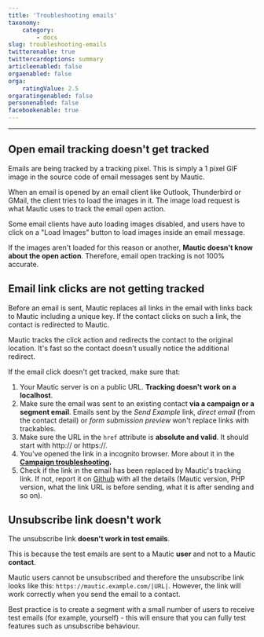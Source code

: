 ```yaml
---
title: 'Troubleshooting emails'
taxonomy:
    category:
        - docs
slug: troubleshooting-emails
twitterenable: true
twittercardoptions: summary
articleenabled: false
orgaenabled: false
orga:
    ratingValue: 2.5
orgaratingenabled: false
personenabled: false
facebookenable: true
---
```


---
## Open email tracking doesn't get tracked

Emails are being tracked by a tracking pixel. This is simply a 1 pixel GIF image in the source code of email messages sent by Mautic. 

When an email is opened by an email client like Outlook, Thunderbird or GMail, the client tries to load the images in it. The image load request is what Mautic uses to track the email open action.

Some email clients have auto loading images disabled, and users have to click on a "Load Images" button to load images inside an email message. 

If the images aren't loaded for this reason or another, **Mautic doesn't know about the open action**. Therefore, email open tracking is not 100% accurate.

## Email link clicks are not getting tracked

Before an email is sent, Mautic replaces all links in the email with links back to Mautic including a unique key. If the contact clicks on such a link, the contact is redirected to Mautic. 

Mautic tracks the click action and redirects the contact to the original location. It's fast so the contact doesn't usually notice the additional redirect.

If the email click doesn't get tracked, make sure that:

1. Your Mautic server is on a public URL. **Tracking doesn't work on a localhost**.
1. Make sure the email was sent to an existing contact **via a campaign or a segment email**. Emails sent by the *Send Example* link, *direct email* (from the contact detail) or *form submission preview* won't replace links with trackables.
1. Make sure the URL in the `href` attribute is **absolute and valid**. It should start with http:// or https://.
1. You've opened the link in a incognito browser. More about it in the **[Campaign troubleshooting][campaign-troubleshooting].**
1. Check if the link in the email has been replaced by Mautic's tracking link. If not, report it on [Github][mautic-github] with all the details (Mautic version, PHP version, what the link URL is before sending, what it is after sending and so on).

## Unsubscribe link doesn't work

The unsubscribe link **doesn't work in test emails**. 

This is because the test emails are sent to a Mautic **user** and not to a Mautic **contact**. 

Mautic users cannot be unsubscribed and therefore the unsubscribe link looks like this: `https://mautic.example.com/|URL|`. However, the link will work correctly when you send the email to a contact.  

Best practice is to create a segment with a small number of users to receive test emails (for example, yourself) - this will ensure that you can fully test features such as unsubscribe behaviour.

[campaign-troubleshooting]: </campaigns/troubleshooting-campaigns>
[mautic-github]: <https://github.com/mautic/mautic/issues>